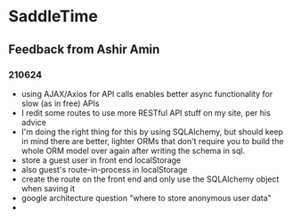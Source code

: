 # SaddleTime
## Feedback from Ashir Amin
### 210624

 - using AJAX/Axios for API calls enables better async functionality for slow (as in free) APIs
 - I redit some routes to use more RESTful API stuff on my site, per his advice
 - I'm doing the right thing for this by using SQLAlchemy, but should keep in mind there are better, lighter ORMs that don't require you to build the whole ORM model over again after writing the schema in sql.
 - store a guest user in front end localStorage
 - also guest's route-in-process in localStorage
 - create the route on the front end and only use the SQLAlchemy object when saving it
 - google architecture question "where to store anonymous user data"
 - 